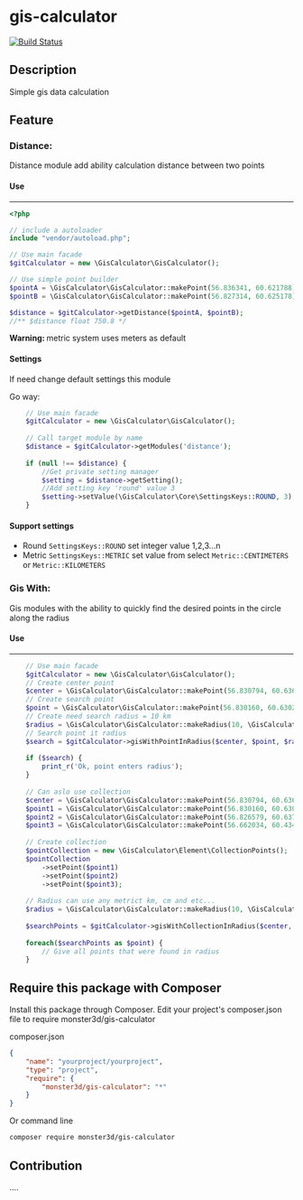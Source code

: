 # gis-calculator
[![Build Status](https://travis-ci.com/monster3d/gis-calculator.svg?branch=master)](https://travis-ci.com/monster3d/gis-calculator)
## Description
Simple gis data calculation

## Feature
### Distance:
Distance module add ability calculation distance between two points

#### Use 
** ** 
```php
<?php

// include a autoloader
include "vendor/autoload.php";

// Use main facade
$gitCalculator = new \GisCalculator\GisCalculator();

// Use simple point builder
$pointA = \GisCalculator\GisCalculator::makePoint(56.836341, 60.621788);
$pointB = \GisCalculator\GisCalculator::makePoint(56.827314, 60.625178);

$distance = $gitCalculator->getDistance($pointA, $pointB);
//** $distance float 750.8 */

```
<b>Warning: </b> metric system uses meters as default

#### Settings

If need change default settings this module 

Go way:
```php
    // Use main facade
    $gitCalculator = new \GisCalculator\GisCalculator();
    
    // Call target module by name
    $distance = $gitCalculator->getModules('distance');
    
    if (null !== $distance) {
        //Get private setting manager
        $setting = $distance->getSetting();
        //Add setting key 'round' value 3
        $setting->setValue(\GisCalculator\Core\SettingsKeys::ROUND, 3);
    }
```
#### Support settings
* Round `SettingsKeys::ROUND` set integer value 1,2,3...n   
* Metric `SettingsKeys::METRIC` set value from select `Metric::CENTIMETERS` or `Metric::KILOMETERS`

### Gis With:
Gis modules with the ability to quickly find the desired points in the circle along the radius
#### Use
** **
```php
    // Use main facade
    $gitCalculator = new \GisCalculator\GisCalculator();
    // Create center point
    $center = \GisCalculator\GisCalculator::makePoint(56.830794, 60.636087);
    // Create search point
    $point = \GisCalculator\GisCalculator::makePoint(56.830160, 60.630271);
    // Create need search radius = 10 km
    $radius = \GisCalculator\GisCalculator::makeRadius(10, \GisCalculator\Core\Metric::KILOMETERS);
    // Search point it radius
    $search = $gitCalculator->gisWithPointInRadius($center, $point, $radius);
    
    if ($search) {
        print_r('Ok, point enters radius');
    }
    
    // Can aslo use collection
    $center = \GisCalculator\GisCalculator::makePoint(56.830794, 60.636087);
    $point1 = \GisCalculator\GisCalculator::makePoint(56.830160, 60.630271);
    $point2 = \GisCalculator\GisCalculator::makePoint(56.826579, 60.637781);
    $point3 = \GisCalculator\GisCalculator::makePoint(56.662034, 60.434503);
    
    // Create collection
    $pointCollection = new \GisCalculator\Element\CollectionPoints();
    $pointCollection
        ->setPoint($point1)
        ->setPoint($point2)
        ->setPoint($point3);
    
    // Radius can use any metrict km, cm and etc...
    $radius = \GisCalculator\GisCalculator::makeRadius(10, \GisCalculator\Core\Metric::KILOMETERS);
    
    $searchPoints = $gitCalculator->gisWithCollectionInRadius($center, $radius, $pointCollection);
    
    foreach($searchPoints as $point) {
        // Give all points that were found in radius
    }

```
## Require this package with Composer

Install this package through Composer. Edit your project's composer.json file to require monster3d/gis-calculator

composer.json

```json
{
    "name": "yourproject/yourproject",
    "type": "project",
    "require": {
        "monster3d/gis-calculator": "*"
    }
}
```

Or command line

```bash
composer require monster3d/gis-calculator
```

## Contribution
....

